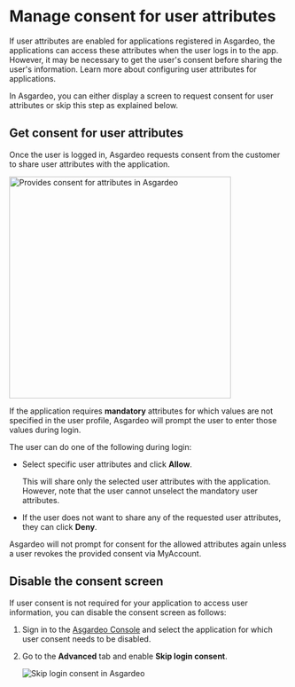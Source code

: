 # Manage consent for user attributes

If user attributes are enabled for applications registered in Asgardeo, the applications can access these attributes when the user logs in to the app. However, it may be necessary to get the user's consent before sharing the user's information. Learn more about <a :href="$withBase('/guides/authentication/user-attributes/')">configuring user attributes for applications</a>.

In Asgardeo, you can either display a screen to request consent for user attributes or skip this step as explained below.

## Get consent for user attributes

Once the user is logged in, Asgardeo requests consent from the customer to share user attributes with the application. 

<img :src="$withBase('/assets/img/guides/applications/attributes/oidc/provide-consent.png')" width="400" alt="Provides consent for attributes in Asgardeo">

If the application requires **mandatory** attributes for which values are not specified in the <a :href="$withBase('/guides/users/manage-customers/#manage-the-customer-s-profile')">user profile</a>, Asgardeo will prompt the user to enter those values during login.

The user can do one of the following during login:

-  Select specific user attributes and click **Allow**. 
    
    This will share only the selected user attributes with the application. However, note that the user cannot unselect the mandatory user attributes.
    
-  If the user does not want to share any of the requested user attributes, they can click **Deny**. 

Asgardeo will not prompt for consent for the allowed attributes again unless a user revokes the provided consent via MyAccount. 

## Disable the consent screen

If user consent is not required for your application to access user information, you can disable the consent screen as follows:

1. Sign in to the [Asgardeo Console](https://console.asgardeo.io) and select the application for which user consent needs to be disabled.
2. Go to the **Advanced** tab and enable **Skip login consent**.

   <img :src="$withBase('/assets/img/guides/applications/attributes/skip-login-consent.png')" alt="Skip login consent in Asgardeo">